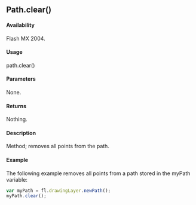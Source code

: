 ## Path.clear()

#### Availability

Flash MX 2004.

#### Usage

path.clear()

#### Parameters

None.

#### Returns

Nothing.

#### Description

Method; removes all points from the path.

#### Example

The following example removes all points from a path stored in the myPath variable:

```javascript
var myPath = fl.drawingLayer.newPath();
myPath.clear();
```
